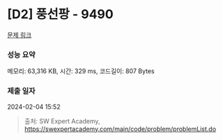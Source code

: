 # [D2] 풍선팡 - 9490 

[문제 링크](https://swexpertacademy.com/main/code/problem/problemDetail.do?contestProbId=AXAerAPaVXMDFARP) 

### 성능 요약

메모리: 63,316 KB, 시간: 329 ms, 코드길이: 807 Bytes

### 제출 일자

2024-02-04 15:52



> 출처: SW Expert Academy, https://swexpertacademy.com/main/code/problem/problemList.do